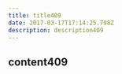 ```yaml
---
title: title409
date: 2017-03-17T17:14:25.798Z
description: description409
---
```


## content409
  
